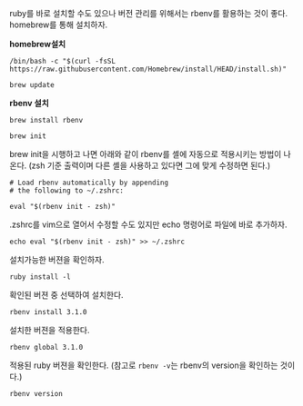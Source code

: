 
ruby를 바로 설치할 수도 있으나 버전 관리를 위해서는 rbenv를 활용하는 것이 좋다. homebrew를 통해 설치하자.

**homebrew설치**
```
/bin/bash -c "$(curl -fsSL https://raw.githubusercontent.com/Homebrew/install/HEAD/install.sh)"

```

```
brew update
```

**rbenv 설치**
```
brew install rbenv
```
```
brew init
```
brew init을 시행하고 나면 아래와 같이 rbenv를 셸에 자동으로 적용시키는 방법이 나온다. (zsh 기준 출력이며 다른 셸을 사용하고 있다면 그에 맞게 수정하면 된다.)
```
# Load rbenv automatically by appending
# the following to ~/.zshrc:

eval "$(rbenv init - zsh)"
```

.zshrc를 vim으로 열어서 수정할 수도 있지만 echo 명령어로 파일에 바로 추가하자.

```
echo eval "$(rbenv init - zsh)" >> ~/.zshrc
```

설치가능한 버젼을 확인하자.
```
ruby install -l
```

확인된 버젼 중 선택하여 설치한다.
```
rbenv install 3.1.0
```

설치한 버젼을 적용한다.
```
rbenv global 3.1.0
```

적용된 ruby 버젼을 확인한다. (참고로 ```rbenv -v```는 rbenv의 version을 확인하는 것이다.)
```
rbenv version
```

